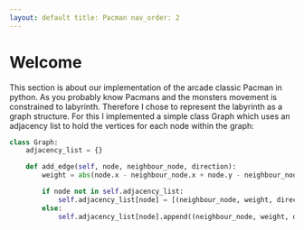 ```yaml
---
layout: default title: Pacman nav_order: 2
---
```


# Welcome

This section is about our implementation of the arcade classic Pacman in python. As you probably know Pacmans and the
monsters movement is constrained to labyrinth. Therefore I chose to represent the labyrinth as a graph structure. For
this I implemented a simple class Graph which uses an adjacency list to hold the vertices for each node within the
graph:

```python
class Graph:
    adjacency_list = {}

    def add_edge(self, node, neighbour_node, direction):
        weight = abs(node.x - neighbour_node.x + node.y - neighbour_node.y)

        if node not in self.adjacency_list:
            self.adjacency_list[node] = [(neighbour_node, weight, direction)]
        else:
            self.adjacency_list[node].append((neighbour_node, weight, direction))
```
